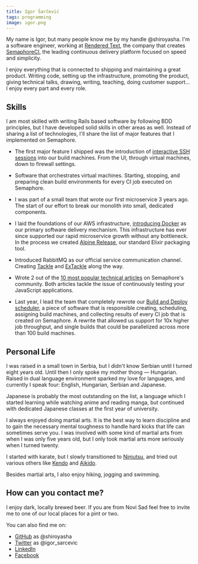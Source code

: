 ```yaml
---
title: Igor Šarčević
tags: programming
image: igor.png
---
```


My name is Igor, but many people know me by my handle @shiroyasha. I'm a
software engineer, working at [Rendered Text](http://renderedtext.com),
the company that creates [SemaphoreCI](https://semaphoreci.com), the leading
continuous delivery platform focused on speed and simplicity.

I enjoy everything that is connected to shipping and maintaining a great
product. Writing code, setting up the infrastructure, promoting the product,
giving technical talks, drawing, writing, teaching, doing customer support... I
enjoy every part and every role.

## Skills

I am most skilled with writing Rails based software by following BDD principles,
but I have developed solid skills in other areas as well. Instead of sharing a
list of technologies, I'll share the list of major features that I implemented
on Semaphore.

- The first major feature I shipped was the introduction of
  [interactive SSH sessions](https://semaphoreci.com/blog/2015/02/04/ssh-access-to-your-ci-environment.html)
  into our build machines. From the UI, through virtual machines,
  down to firewall settings.

- Software that orchestrates virtual machines. Starting, stopping, and preparing
  clean build environments for every CI job executed on Semaphore.

- I was part of a small team that wrote our first microservice 3 years ago. The
  start of our effort to break our monolith into small, dedicated components.

- I laid the foundations of our AWS infrastructure,
  [introducing Docker](https://semaphoreci.com/blog/2016/12/13/lightweight-docker-images-in-5-steps.html)
  as our primary software delivery mechanism. This infrastructure has ever since
  supported our rapid microservice growth without any bottleneck. In the process
  we created [Alpine Release](https://github.com/renderedtext/alpine-release),
  our standard Elixir packaging tool.

- Introduced RabbitMQ as our official service communication channel. Creating
  [Tackle](https://github.com/renderedtext/tackle) and
  [ExTackle](https://github.com/renderedtext/ex-tackle) along the way.

- Wrote 2 out of the [10 most popular technical articles](https://semaphoreci.com/community/tutorials/top-10-semaphore-community-tutorials-in-2016)
  on Semaphore's community. Both articles tackle the issue of continuously
  testing your JavaScript applications.

- Last year, I lead the team that completely rewrote our
  [Build and Deploy scheduler](http://semaphoreci.com/docs/how-semaphore-scheduler-works.html),
  a piece of software that is responsible creating, scheduling,
  assigning build machines, and collecting results of every CI job that is
  created on Semaphore. A rewrite that allowed us support for 10x higher job
  throughput, and single builds that could be parallelized across more than 100
  build machines.

## Personal Life

I was raised in a small town in Serbia, but I didn't know Serbian until I
turned eight years old. Until then I only spoke my mother thong &mdash;
Hungarian. Raised in dual language environment sparked my love for languages,
and currently I speak four: English, Hungarian, Serbian and Japanese.

Japanese is probably the most outstanding on the list, a language which I
started learning while watching anime and reading manga, but continued with
dedicated Japanese classes at the first year of university.

I always enjoyed doing martial arts. It is the best way to learn discipline and
to gain the necessary mental toughness to handle hard kicks that life can
sometimes serve you. I was involved with some kind of martial arts from when I
was only five years old, but I only took martial arts more seriously when I
turned twenty.

I started with karate, but I slowly transitioned to
[Ninjutsu](https://en.wikipedia.org/wiki/Bujinkan), and tried out various others
like [Kendo](https://en.wikipedia.org/wiki/Kendo) and
[Aikido](https://en.wikipedia.org/wiki/Aikido).

Besides martial arts, I also enjoy hiking, jogging and swimming.

## How can you contact me?

I enjoy dark, locally brewed beer. If you are from Novi Sad feel free to invite
me to one of our local places for a pint or two.

You can also find me on:

- [GitHub](https://github.com/shiroyasha) as @shiroyasha
- [Twitter](https://twitter.com/igor_sarcevic) as @igor_sarcevic
- [LinkedIn](https://rs.linkedin.com/in/igorsarcevic)
- [Facebook](https://www.facebook.com/igor.sarcevic)
